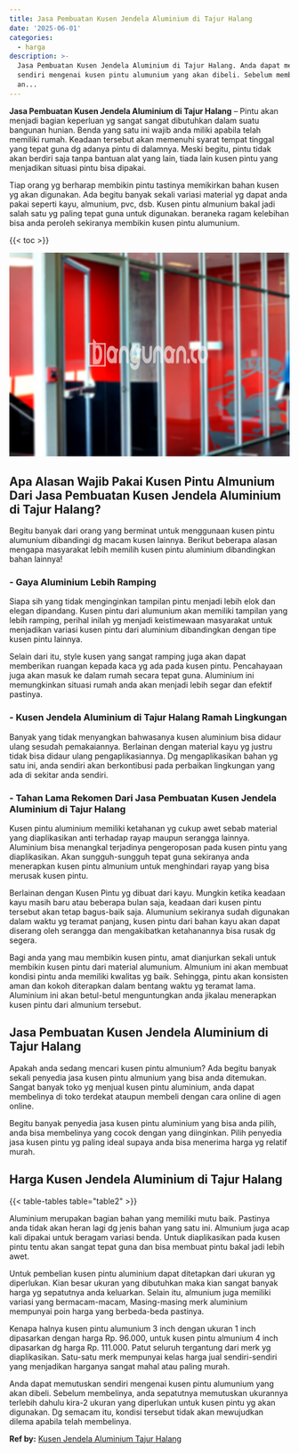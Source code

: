 ```yaml
---
title: Jasa Pembuatan Kusen Jendela Aluminium di Tajur Halang
date: '2025-06-01'
categories:
  - harga
description: >-
  Jasa Pembuatan Kusen Jendela Aluminium di Tajur Halang. Anda dapat memutuskan
  sendiri mengenai kusen pintu alumunium yang akan dibeli. Sebelum membelinya,
  an...
---
```


**Jasa Pembuatan Kusen Jendela Aluminium di Tajur Halang** – Pintu akan menjadi bagian keperluan yg sangat sangat dibutuhkan dalam suatu bangunan hunian. Benda yang satu ini wajib anda miliki apabila telah memiliki rumah. Keadaan tersebut akan memenuhi syarat tempat tinggal yang tepat guna dg adanya pintu di dalamnya. Meski begitu, pintu tidak akan berdiri saja tanpa bantuan alat yang lain, tiada lain kusen pintu yang menjadikan situasi pintu bisa dipakai.

Tiap orang yg berharap membikin pintu tastinya memikirkan bahan kusen yg akan digunakan. Ada begitu banyak sekali variasi material yg dapat anda pakai seperti kayu, almunium, pvc, dsb. Kusen pintu almunium bakal jadi salah satu yg paling tepat guna untuk digunakan. beraneka ragam kelebihan bisa anda peroleh sekiranya membikin kusen pintu alumunium.

{{< toc >}}

![Jasa Pembuatan Kusen Jendela Aluminium di Tajur Halang](/images/harga-kusen-jendela-alumunium-21.png)

## Apa Alasan Wajib Pakai Kusen Pintu Almunium Dari Jasa Pembuatan Kusen Jendela Aluminium di Tajur Halang?

Begitu banyak dari orang yang berminat untuk menggunaan kusen pintu alumunium dibandingi dg macam kusen lainnya. Berikut beberapa alasan mengapa masyarakat lebih memilih kusen pintu aluminium dibandingkan bahan lainnya!

### \- Gaya Aluminium Lebih Ramping

Siapa sih yang tidak menginginkan tampilan pintu menjadi lebih elok dan elegan dipandang. Kusen pintu dari alumunium akan memiliki tampilan yang lebih ramping, perihal inilah yg menjadi keistimewaan masyarakat untuk menjadikan variasi kusen pintu dari aluminium dibandingkan dengan tipe kusen pintu lainnya.

Selain dari itu, style kusen yang sangat ramping juga akan dapat memberikan ruangan kepada kaca yg ada pada kusen pintu. Pencahayaan juga akan masuk ke dalam rumah secara tepat guna. Aluminium ini memungkinkan situasi rumah anda akan menjadi lebih segar dan efektif pastinya.

### \- Kusen Jendela Aluminium di Tajur Halang Ramah Lingkungan

Banyak yang tidak menyangkan bahwasanya kusen aluminium bisa didaur ulang sesudah pemakaiannya. Berlainan dengan material kayu yg justru tidak bisa didaur ulang pengaplikasiannya. Dg mengaplikasikan bahan yg satu ini, anda sendiri akan berkontibusi pada perbaikan lingkungan yang ada di sekitar anda sendiri.

### \- Tahan Lama Rekomen Dari Jasa Pembuatan Kusen Jendela Aluminium di Tajur Halang

Kusen pintu aluminium memiliki ketahanan yg cukup awet sebab material yang diaplikasikan anti terhadap rayap maupun serangga lainnya. Aluminium bisa menangkal terjadinya pengeroposan pada kusen pintu yang diaplikasikan. Akan sungguh-sungguh tepat guna sekiranya anda menerapkan kusen pintu almunium untuk menghindari rayap yang bisa merusak kusen pintu.

Berlainan dengan Kusen Pintu yg dibuat dari kayu. Mungkin ketika keadaan kayu masih baru atau beberapa bulan saja, keadaan dari kusen pintu tersebut akan tetap bagus-baik saja. Alumunium sekiranya sudah digunakan dalam waktu yg teramat panjang, kusen pintu dari bahan kayu akan dapat diserang oleh serangga dan mengakibatkan ketahanannya bisa rusak dg segera.

Bagi anda yang mau membikin kusen pintu, amat dianjurkan sekali untuk membikin kusen pintu dari material alumunium. Almunium ini akan membuat kondisi pintu anda memiliki kwalitas yg baik. Sehingga, pintu akan konsisten aman dan kokoh diterapkan dalam bentang waktu yg teramat lama. Aluminium ini akan betul-betul menguntungkan anda jikalau menerapkan kusen pintu dari almunium tersebut.

## Jasa Pembuatan Kusen Jendela Aluminium di Tajur Halang

Apakah anda sedang mencari kusen pintu almunium? Ada begitu banyak sekali penyedia jasa kusen pintu almunium yang bisa anda ditemukan. Sangat banyak toko yg menjual kusen pintu aluminium, anda dapat membelinya di toko terdekat ataupun membeli dengan cara online di agen online.

Begitu banyak penyedia jasa kusen pintu aluminium yang bisa anda pilih, anda bisa membelinya yang cocok dengan yang diinginkan. Pilih penyedia jasa kusen pintu yg paling ideal supaya anda bisa menerima harga yg relatif murah.

## Harga Kusen Jendela Aluminium di Tajur Halang

{{< table-tables table="table2" >}}

Aluminium merupakan bagian bahan yang memiliki mutu baik. Pastinya anda tidak akan heran lagi dg jenis bahan yang satu ini. Almunium juga acap kali dipakai untuk beragam variasi benda. Untuk diaplikasikan pada kusen pintu tentu akan sangat tepat guna dan bisa membuat pintu bakal jadi lebih awet.

Untuk pembelian kusen pintu aluminium dapat ditetapkan dari ukuran yg diperlukan. Kian besar ukuran yang dibutuhkan maka kian sangat banyak harga yg sepatutnya anda keluarkan. Selain itu, almunium juga memiliki variasi yang bermacam-macam, Masing-masing merk aluminium mempunyai poin harga yang berbeda-beda pastinya.

Kenapa halnya kusen pintu alumunium 3 inch dengan ukuran 1 inch dipasarkan dengan harga Rp. 96.000, untuk kusen pintu almunium 4 inch dipasarkan dg harga Rp. 111.000. Patut seluruh tergantung dari merk yg diaplikasikan. Satu-satu merk mempunyai kelas harga jual sendiri-sendiri yang menjadikan harganya sangat mahal atau paling murah.

Anda dapat memutuskan sendiri mengenai kusen pintu alumunium yang akan dibeli. Sebelum membelinya, anda sepatutnya memutuskan ukurannya terlebih dahulu kira-2 ukuran yang diperlukan untuk kusen pintu yg akan digunakan. Dg semacam itu, kondisi tersebut tidak akan mewujudkan dilema apabila telah membelinya.

**Ref by:** [Kusen Jendela Aluminium Tajur Halang](https://id.wikipedia.org/wiki/Kusen)
